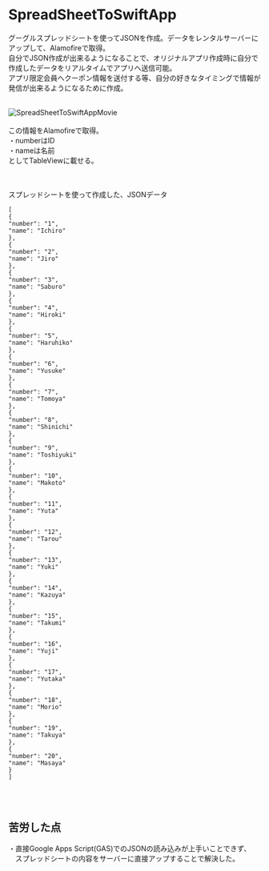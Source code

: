 # SpreadSheetToSwiftApp
グーグルスプレッドシートを使ってJSONを作成。データをレンタルサーバーにアップして、Alamofireで取得。
<br>
自分でJSON作成が出来るようになることで、オリジナルアプリ作成時に自分で作成したデータをリアルタイムでアプリへ送信可能。
<br>
アプリ限定会員へクーポン情報を送付する等、自分の好きなタイミングで情報が発信が出来るようになるために作成。 
<br>
<br>

![SpreadSheetToSwiftAppMovie](https://user-images.githubusercontent.com/46615146/69808081-26606780-122a-11ea-9cff-0d11e4b10d5d.gif)
<br>
<br>
この情報をAlamofireで取得。
<br>
・numberはID
<br>
・nameは名前
<br>
としてTableViewに載せる。


<br>
<br>
スプレッドシートを使って作成した、JSONデータ

```
[
{
"number": "1",
"name": "Ichiro"
},
{
"number": "2",
"name": "Jiro"
},
{
"number": "3",
"name": "Saburo"
},
{
"number": "4",
"name": "Hiroki"
},
{
"number": "5",
"name": "Haruhiko"
},
{
"number": "6",
"name": "Yusuke"
},
{
"number": "7",
"name": "Tomoya"
},
{
"number": "8",
"name": "Shinichi"
},
{
"number": "9",
"name": "Toshiyuki"
},
{
"number": "10",
"name": "Makoto"
},
{
"number": "11",
"name": "Yuta"
},
{
"number": "12",
"name": "Tarou"
},
{
"number": "13",
"name": "Yuki"
},
{
"number": "14",
"name": "Kazuya"
},
{
"number": "15",
"name": "Takumi"
},
{
"number": "16",
"name": "Yuji"
},
{
"number": "17",
"name": "Yutaka"
},
{
"number": "18",
"name": "Morio"
},
{
"number": "19",
"name": "Takuya"
},
{
"number": "20",
"name": "Masaya"
}
]
```


<br>
<br>


## 苦労した点
・直接Google Apps Script(GAS)でのJSONの読み込みが上手いことできず、
<br>
　スプレッドシートの内容をサーバーに直接アップすることで解決した。

